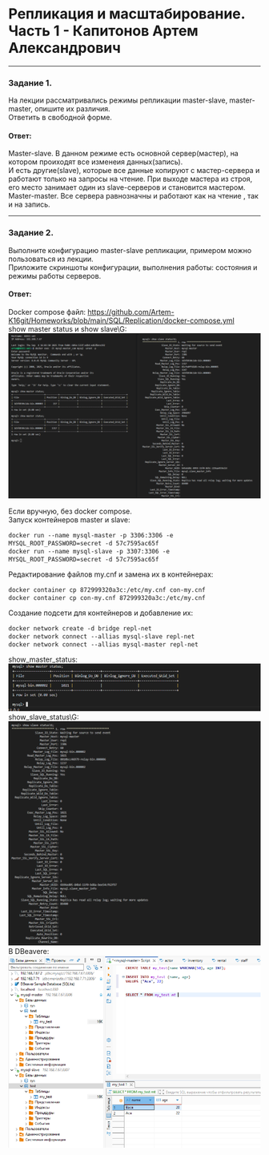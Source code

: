 # Репликация и масштабирование. Часть 1 - Капитонов Артем Александрович





---

### Задание 1.  
На лекции рассматривались режимы репликации master-slave, master-master, опишите их различия.  
Ответить в свободной форме.  
#### Ответ: 
Master-slave. В данном режиме есть основной сервер(мастер), на котором проиходят все изменеия данных(запись).  
И есть другие(slave), которые все данные копируют с мастер-сервера и работают только на запросы на чтение. 
При выходе мастера из строя, его место занимает один из slave-серверов и становится мастером.  
Master-master. Все сервера равнозначны и работают как на чтение , так и на запись.  


 

---

### Задание 2.   
Выполните конфигурацию master-slave репликации, примером можно пользоваться из лекции.  
Приложите скриншоты конфигурации, выполнения работы: состояния и режимы работы серверов.  
#### Ответ:  
Docker compose файл:
https://github.com/Artem-K16git/Homeworks/blob/main/SQL/Replication/docker-compose.yml  
show master status и show slave\G:  
![3.1](https://github.com/Artem-K16git/Homeworks/blob/main/SQL/Replication/images/L3_1.png)

Если вручную, без docker compose.  
Запуск контейнеров master и slave:
```
docker run --name mysql-master -p 3306:3306 -e MYSQL_ROOT_PASSWORD=secret -d 57c7595ac65f
docker run --name mysql-slave -p 3307:3306 -e MYSQL_ROOT_PASSWORD=secret -d 57c7595ac65f
```
Редактирование файлов my.cnf и замена их в контейнерах:
```
docker container cp 872999320a3c:/etc/my.cnf con-my.cnf
docker container cp con-my.cnf 872999320a3c:/etc/my.cnf
```
Создание подсети для контейнеров и добавление их:
```
docker network create -d bridge repl-net
docker network connect --allias mysql-slave repl-net
docker network connect --allias mysql-master repl-net
```
show_master_status:
![1](https://github.com/Artem-K16git/Homeworks/blob/main/SQL/Replication/images/show_master_status.png) 
show_slave_status\G:
![2](https://github.com/Artem-K16git/Homeworks/blob/main/SQL/Replication/images/show_slave_status_G.png) 
В DBeavere:  
![3](https://github.com/Artem-K16git/Homeworks/blob/main/SQL/Replication/images/3.png)







